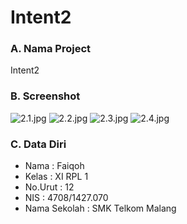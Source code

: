 # Intent2
### A. Nama Project
Intent2

### B. Screenshot
![2.1.jpg](https://s10.postimg.org/clua3gsvt/2_1.jpg)
![2.2.jpg](https://s13.postimg.org/vvafbsifb/2_2.jpg)
![2.3.jpg](https://s22.postimg.org/3z3emqkdt/2_3.jpg)
![2.4.jpg](https://s22.postimg.org/depffz5y9/2_4.jpg)

### C. Data Diri
- Nama  : Faiqoh
- Kelas : XI RPL 1
- No.Urut : 12
- NIS   : 4708/1427.070
- Nama Sekolah : SMK Telkom Malang
